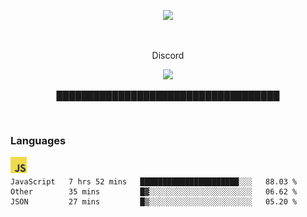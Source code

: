 <p align="center">
  <img src="https://lewd.pics/p/Nlws.png">
</p>
‎<p align="center">Discord</p>

<p align="center">
  <img src="https://discord.c99.nl/widget/theme-2/287977955240706060.png">
</p>

<p align="center">████████████████████████████████████</p></br>

### Languages

<img align="left" alt="JavaScript" width="26px" src="https://raw.githubusercontent.com/github/explore/80688e429a7d4ef2fca1e82350fe8e3517d3494d/topics/javascript/javascript.png" /></br>

<!--START_SECTION:waka-->
```text
JavaScript   7 hrs 52 mins   ██████████████████████░░░   88.03 % 
Other        35 mins         █▓░░░░░░░░░░░░░░░░░░░░░░░   06.62 % 
JSON         27 mins         █▒░░░░░░░░░░░░░░░░░░░░░░░   05.20 % 
```
<!--END_SECTION:waka-->
